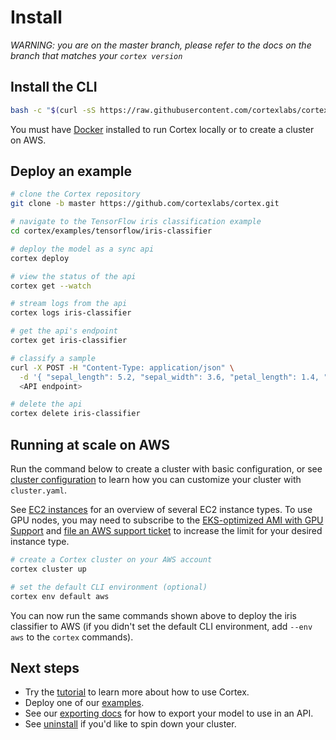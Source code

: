 # Install

_WARNING: you are on the master branch, please refer to the docs on the branch that matches your `cortex version`_

## Install the CLI

<!-- CORTEX_VERSION_MINOR -->
```bash
bash -c "$(curl -sS https://raw.githubusercontent.com/cortexlabs/cortex/master/get-cli.sh)"
```

You must have [Docker](https://docs.docker.com/install) installed to run Cortex locally or to create a cluster on AWS.

## Deploy an example

<!-- CORTEX_VERSION_MINOR -->
```bash
# clone the Cortex repository
git clone -b master https://github.com/cortexlabs/cortex.git

# navigate to the TensorFlow iris classification example
cd cortex/examples/tensorflow/iris-classifier

# deploy the model as a sync api
cortex deploy

# view the status of the api
cortex get --watch

# stream logs from the api
cortex logs iris-classifier

# get the api's endpoint
cortex get iris-classifier

# classify a sample
curl -X POST -H "Content-Type: application/json" \
  -d '{ "sepal_length": 5.2, "sepal_width": 3.6, "petal_length": 1.4, "petal_width": 0.3 }' \
  <API endpoint>

# delete the api
cortex delete iris-classifier
```

## Running at scale on AWS

Run the command below to create a cluster with basic configuration, or see [cluster configuration](config.md) to learn how you can customize your cluster with `cluster.yaml`.

See [EC2 instances](ec2-instances.md) for an overview of several EC2 instance types. To use GPU nodes, you may need to subscribe to the [EKS-optimized AMI with GPU Support](https://aws.amazon.com/marketplace/pp/B07GRHFXGM) and [file an AWS support ticket](https://console.aws.amazon.com/support/cases#/create?issueType=service-limit-increase&limitType=ec2-instances) to increase the limit for your desired instance type.

```bash
# create a Cortex cluster on your AWS account
cortex cluster up

# set the default CLI environment (optional)
cortex env default aws
```

You can now run the same commands shown above to deploy the iris classifier to AWS (if you didn't set the default CLI environment, add `--env aws` to the `cortex` commands).

## Next steps

<!-- CORTEX_VERSION_MINOR -->
* Try the [tutorial](../../examples/sklearn/iris-classifier/README.md) to learn more about how to use Cortex.
* Deploy one of our [examples](https://github.com/cortexlabs/cortex/tree/master/examples).
* See our [exporting docs](/docs/deployments/exporting.md) for how to export your model to use in an API.
* See [uninstall](uninstall.md) if you'd like to spin down your cluster.
